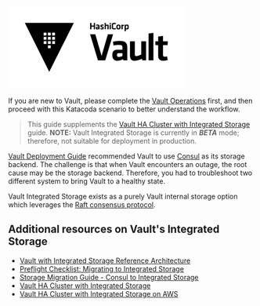 ![Vault logo](./assets/Vault_Icon_FullColor.png)

If you are new to Vault, please complete the [Vault Operations](https://www.katacoda.com/hashicorp/scenarios/vault-operations) first, and then proceed with this Katacoda scenario to better understand the workflow.

> This guide supplements the [Vault HA Cluster with Integrated Storage](https://learn.hashicorp.com/vault/operations/raft-storage) guide. **NOTE:** Vault Integrated Storage is currently in ***BETA*** mode; therefore, not suitable for deployment in production.

[Vault Deployment Guide](https://learn.hashicorp.com/vault/day-one/ops-reference-architecture) recommended Vault to use [Consul](https://www.consul.io/) as its storage backend. The challenge is that when Vault encounters an outage, the root cause may be the storage backend. Therefore, you had to troubleshoot two different system to bring Vault to a healthy state.

Vault Integrated Storage exists as a purely Vault internal storage option which leverages the [Raft consensus protocol](https://raft.github.io/).

## Additional resources on Vault's Integrated Storage

- [Vault with Integrated Storage Reference Architecture](https://learn.hashicorp.com/vault/operations/raft-reference-architecture)
- [Preflight Checklist: Migrating to Integrated Storage](https://learn.hashicorp.com/vault/operations/storage-migration-checklist)
- [Storage Migration Guide - Consul to Integrated Storage](https://learn.hashicorp.com/vault/operations/migrate-to-raft)
- [Vault HA Cluster with Integrated Storage](https://learn.hashicorp.com/vault/operations/raft-storage)
- [Vault HA Cluster with Integrated Storage on AWS](https://learn.hashicorp.com/vault/operations/raft-storage-aws)
